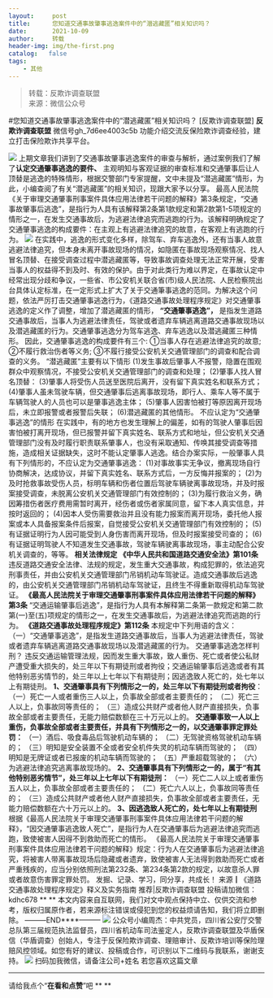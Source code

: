 ```yaml
---
layout:     post
title:      您知道交通事故肇事逃逸案件中的“潜逃藏匿”相关知识吗？
date:       2021-10-09
author:     转载
header-img: img/the-first.png
catalog:   false
tags:
    - 其他
---
```


<blockquote><p>转载：反欺诈调查联盟<br>
来源：微信公众号</p></blockquote>

#您知道交通事故肇事逃逸案件中的“潜逃藏匿”相关知识吗？
[反欺诈调查联盟]
**反欺诈调查联盟**
微信号gh_7d6ee4003c5b
功能介绍交流反保险欺诈调查经验，建立打击保险欺诈共享平台。

![]({{site.baseurl}}/postimg/L6usUGPiatBQ4TBgukPicaVxFuoQevWtHxf5xjibCJxXxmklkMuD3h1I6nRodq7Y2cic2r1zCWud5CHXlxefYX3cPQ.jpeg)
上期文章我们讲到了交通事故肇事逃逸案件的审查与解析，通过案例我们了解了**认定交通肇事逃逸的要件、**
主观明知与客观证据的审查标准和交通肇事后让人顶替是逃逸的特殊情形，根据交警部门专家提醒，文中未提及“潜逃藏匿”情形，为此，小编查阅了有关“潜逃藏匿”的相关知识，现跟大家予以分享。
最高人民法院《关于审理交通肇事刑事案件具体应用法律若干问题的解释》第3条规定，“交通事故肇事后逃逸”，是指行为人具有该解释第2条第1款规定和第2款第1-5项规定的情形之一，在发生交通事故后，为逃避法律追究而逃跑的行为。该解释明确规定了交通肇事逃逸的构成要件：在主观上有逃避法律追究的故意，在客观上有逃跑的行为。
![]({{site.baseurl}}/postimg/L6usUGPiatBQ4TBgukPicaVxFuoQevWtHxs0iaOLg53dOAibq1SpTsUdZtyPuKjIjvDAq0ZqKOWCKMDAbUecc7K6uw.jpeg)
在实践中，逃逸的形式变化多样，除驾车、弃车逃逸外，还有当事人故意逃避法律追究，但本身未离开事故现场的情况，如隐匿在事故现场观察情况、找人冒名顶替、在接受调查过程中潜逃藏匿等，导致事故调查处理无法正常开展，受害当事人的权益得不到及时、有效的保护。由于对此类行为难以界定，在事故认定中经常出现分歧和争议，一些省、市公安机关联合省(市)级人民法院、人民检察院出台具体认定标准，在一定形式上扩大了关于交通筆事逃逸的范同。为解决这个问题，依法严厉打击交通肇事逃逸行为，《道路交通事故处理程序规定》对交通肇事逃逸的定义作了调整，增加了潜逃藏匿的情形，
**“**交通肇事逃逸**”，**
是指发生道路交通事故后，当事人为逃避法律责任，驾驶或者遗弃车辆逃离道路交通事故现场以及潜逃藏匿的行为。交通肇事逃逸分为驾车逃逸、弃车逃逸以及潜逃藏匿三种情形。
因此，交通肇事逃逸的构成要件有三个:
①当事人存在逃避法律追究的故意;
②不履行救治伤者等义务;
③不履行接受公安机关交通管理部门的调查和配合调查的义务。
“潜逃藏匿”主要有以下情形
(1)发生事故后肇事人不报警，隐置在围观群众中观察情况，不接受公安机关交通管理部门的调查和处理；
(2)肇事人找人冒名顶替：
(3)肇事人将受伤人员送至医院后离开，没有留下真实姓名和联系方式；
(4)肇事人虽未驾驶车辆，但交通肇事后逃离事故现场，即行人、乘车人等不属于车辆驾驶人的人员也可以是肇事逃逸主体；
(5)肇事人因害怕被打等原因离开现场后，未立即报警或者报警后失联；
(6)潜逃藏匿的其他情形。
不应认定为“交通肇事逃逸”的情形
在实践中，有的地方也发生理解上的偏差，如有的驾驶人肇事后因害怕被打离开现场，但已报警并留下真实姓名、联系方式和地址，但公安机关交通管理部门没有及时履行职责联系肇事人，也没有采取通知、传唤其接受调查等措施，造成相关证据缺失，这时不能认定肇事人逃逸。结合办案实际，一般肇事人具有下列情形的，不应认定为交通肇事逃逸：
(1)对事故事实无争议，撤离现场自行协商解决，达成协议，并留下真实姓名、联系方式后，一方反悔并报案的；
(2)为及时抢救事故受伤人员，标明车辆和伤者位置后驾驶车辆驶离事故现场，并及时报案接受调查，未脱离公安机关交通管理部门有效控制的；
(3)为履行救治义务，确因筹措伤者医疗费用需暂时离开，经伤者或伤者家属同意，留下本人真实信息，并按时返回的；
(4)因本人受伤需要救治并且没有能力报案而离开现场，委托他人报案或本人具备报案条件后报案，自觉接受公安机关交通管理部门有效控制的；
(5)有证据证明行为人因可能受到人身伤害而离开现场，但及时报案接受司查的；
(6)有证据证明驾驶人不知道发生交通事故，驾驶车辆驶离事故现场，事主动配合公安机关调查的，等等。
**相关法律规定**
**《中华人民共和国道路交通安全法》第101条**
违反道路交通安全法律、法规的规定，发生重大交通事故，构成犯罪的，依法追究刑事责任，并由公安机关交通管理部门吊销机动车驾驶证。造成交通事故后逃逸的，由公安机关交通管理部门吊销机动车驾驶证，且终生不得重新取得机动车驾驶证。
**《最高人民法院关于审理交通肇事刑事案件具体应用法律若干问题的解释》第3条**
“交通运输肇事后逃逸”，是指行为人具有本解释第二条第一款规定和第二款第(一)至(五)项规定的情形之一，在发生交通事故后，为逃避法律追究而逃跑的行为。
**《道路交通事故处理程序规定》第112条**
本规定中下列用语的含义：
（一）“交通肇事逃逸”，是指发生道路交通事故后，当事人为逃避法律责任，驾驶或者遗弃车辆逃离道路交通事故现场以及潜逃藏匿的行为。
交通肇事逃逸怎样判刑？
违反交通运输管理法规，因而发生重大事故，致人重伤、死亡或者使公私财产遭受重大损失的，处三年以下有期徒刑或者拘役；交通运输肇事后逃逸或者有其他特别恶劣情节的，处三年以上七年以下有期徒刑；因逃逸致人死亡的，处七年以上有期徒刑。
**1、交通肇事具有下列情形之一的，处三年以下有期徒刑或者拘役**：
（一）死亡一人或者重伤三人以上，负事故全部或者主要责任的；
（二）死亡三人以上，负事故同等责任的；
（三）造成公共财产或者他人财产直接损失，负事故全部或者主要责任，无能力赔偿数额在三十万元以上的。
**交通肇事致一人以上重伤，负事故全部或者主要责任，并具有下列情形之一的，以交通肇事罪定罪处罚：**
（一）酒后、吸食毒品后驾驶机动车辆的；
（二）无驾驶资格驾驶机动车辆的；
（三）明知是安全装置不全或者安全机件失灵的机动车辆而驾驶的；
（四）明知是无牌证或者已报废的机动车辆而驾驶的；
（五）严重超载驾驶的；
（六）为逃避法律追究逃离事故现场的。
**2、交通肇事具有下列情形之一的，属于“有其他特别恶劣情节”，处三年以上七年以下有期徒刑：**
（一）死亡二人以上或者重伤五人以上，负事故全部或者主要责任的；
（二）死亡六人以上，负事故同等责任的；
（三）造成公共财产或者他人财产直接损失，负事故全部或者主要责任，无能力赔偿数额在六十万元以上的。
**3、因逃逸致人死亡的，处七年以上有期徒刑**
根据《最高人民法院关于审理交通肇事刑事案件具体应用法律若干问题的解释》，“因交通肇事逃逸致人死亡”，是指行为人在交通肇事后为逃避法律追究而逃跑，致使被害人因得不到救助而死亡的情形。
《最高人民法院关于审理交通肇事刑事案件具体应用法律若干问题的解释》规定：行为人在交通肇事后为逃避法律追究，将被害人带离事故现场后隐藏或者遗弃，致使被害人无法得到救助而死亡或者严重残疾的，应当分别依照刑法第232条、第234条第2款的规定，以故意杀人罪或者故意伤害罪定罪处罚。
发掘、记录、学习，同分享，共成长！
来源┃《道路交通事故处理程序规定》释义及实务指南
推荐|反欺诈调查联盟
投稿请加微信：kdhc678
**
**
本文内容来自互联网，我们对文中观点保持中立、仅供交流和参考，版权归属原作者，若来源标注错误或侵犯到您的权益烦请告知，我们将立即删除。
———END****———
![]({{site.baseurl}}/postimg/L6usUGPiatBSs5Yxdp5NU9dpdqWanE7Mq7XpTo0mwlia1gia9NNFGTRYKdpVvrK2KgpAPictg52F8U9sicXI1jQ1dzA.jpeg)
公众号小编周杰：中共党员，四川省公安厅交警总队第三届规范执法监督员，四川省机动车司法鉴定人，反欺诈调查联盟及华盾保信（华盾调查）创始人，专注于反保险欺诈调查、理赔审计、反欺诈培训等保险理赔风控领域。如您有好的建议、投稿或合作，可识别以下二维码与我联系，谢谢支持。
![]({{site.baseurl}}/postimg/L6usUGPiatBQLNFXicXXQxXBwjwUmJlPGF0q5ZibOM9kCzhXR7EE7aTbgZIVibDd94F2CTC1GUb6zkDHLFKrVHibfjg.jpeg)
扫码加我微信，请备注公司+姓名
若您喜欢这篇文章
****
请给我点个“**在看和点赞**”吧
**
**
